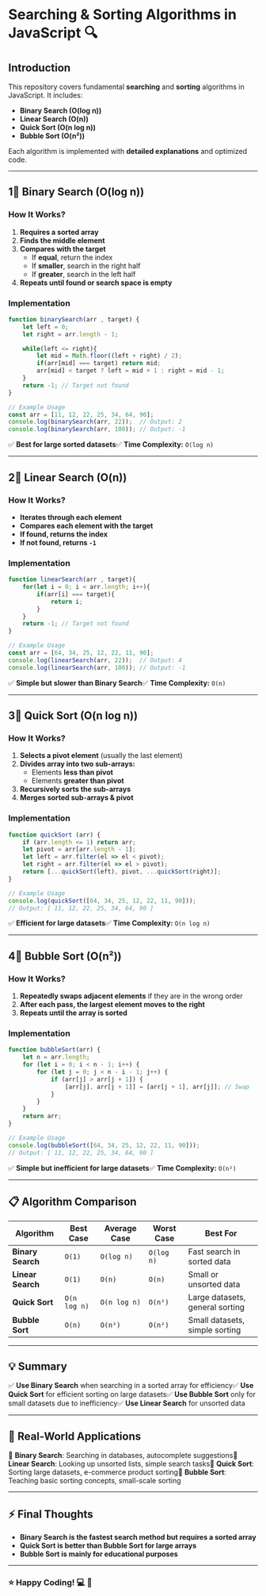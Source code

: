 # **Searching & Sorting Algorithms in JavaScript** :mag:

## **Introduction**

This repository covers fundamental **searching** and **sorting** algorithms in JavaScript. It includes:

- **Binary Search (O(log n))**
- **Linear Search (O(n))**
- **Quick Sort (O(n log n))**
- **Bubble Sort (O(n²))**

Each algorithm is implemented with **detailed explanations** and optimized code.

---

## **1⃣ Binary Search (O(log n))**

### **How It Works?**

1. **Requires a sorted array**
2. **Finds the middle element**
3. **Compares with the target**
   - If **equal**, return the index
   - If **smaller**, search in the right half
   - If **greater**, search in the left half
4. **Repeats until found or search space is empty**

### **Implementation**

```javascript
function binarySearch(arr , target) {
    let left = 0;
    let right = arr.length - 1;

    while(left <= right){
        let mid = Math.floor((left + right) / 2);
        if(arr[mid] === target) return mid;
        arr[mid] < target ? left = mid + 1 : right = mid - 1;
    }
    return -1; // Target not found
}

// Example Usage
const arr = [11, 12, 22, 25, 34, 64, 90];
console.log(binarySearch(arr, 22));  // Output: 2
console.log(binarySearch(arr, 100)); // Output: -1
```

✅ **Best for large sorted datasets**✅ **Time Complexity:** `O(log n)`

---

## **2⃣ Linear Search (O(n))**

### **How It Works?**

- **Iterates through each element**
- **Compares each element with the target**
- **If found, returns the index**
- **If not found, returns `-1`**

### **Implementation**

```javascript
function linearSearch(arr , target){
    for(let i = 0; i < arr.length; i++){
        if(arr[i] === target){
            return i;
        }
    }
    return -1; // Target not found
}

// Example Usage
const arr = [64, 34, 25, 12, 22, 11, 90];
console.log(linearSearch(arr, 22));  // Output: 4
console.log(linearSearch(arr, 100)); // Output: -1
```

✅ **Simple but slower than Binary Search**✅ **Time Complexity:** `O(n)`

---

## **3⃣ Quick Sort (O(n log n))**

### **How It Works?**

1. **Selects a pivot element** (usually the last element)
2. **Divides array into two sub-arrays:**
   - Elements **less than pivot**
   - Elements **greater than pivot**
3. **Recursively sorts the sub-arrays**
4. **Merges sorted sub-arrays & pivot**

### **Implementation**

```javascript
function quickSort (arr) {
    if (arr.length <= 1) return arr;
    let pivot = arr[arr.length - 1];
    let left = arr.filter(el => el < pivot);
    let right = arr.filter(el => el > pivot);
    return [...quickSort(left), pivot, ...quickSort(right)];
}

// Example Usage
console.log(quickSort([64, 34, 25, 12, 22, 11, 90]));  
// Output: [ 11, 12, 22, 25, 34, 64, 90 ]
```

✅ **Efficient for large datasets**✅ **Time Complexity:** `O(n log n)`

---

## **4⃣ Bubble Sort (O(n²))**

### **How It Works?**

1. **Repeatedly swaps adjacent elements** if they are in the wrong order
2. **After each pass, the largest element moves to the right**
3. **Repeats until the array is sorted**

### **Implementation**

```javascript
function bubbleSort(arr) {
    let n = arr.length;
    for (let i = 0; i < n - 1; i++) {
        for (let j = 0; j < n - i - 1; j++) {
            if (arr[j] > arr[j + 1]) {
                [arr[j], arr[j + 1]] = [arr[j + 1], arr[j]]; // Swap
            }
        }
    }
    return arr;
}

// Example Usage
console.log(bubbleSort([64, 34, 25, 12, 22, 11, 90]));  
// Output: [ 11, 12, 22, 25, 34, 64, 90 ]
```

✅ **Simple but inefficient for large datasets**✅ **Time Complexity:** `O(n²)`

---

## **:clipboard: Algorithm Comparison**

| Algorithm         | Best Case    | Average Case | Worst Case | Best For                        |
| ----------------- | ------------ | ------------ | ---------- | ------------------------------- |
| **Binary Search** | `O(1)`       | `O(log n)`   | `O(log n)` | Fast search in sorted data      |
| **Linear Search** | `O(1)`       | `O(n)`       | `O(n)`     | Small or unsorted data          |
| **Quick Sort**    | `O(n log n)` | `O(n log n)` | `O(n²)`    | Large datasets, general sorting |
| **Bubble Sort**   | `O(n)`       | `O(n²)`      | `O(n²)`    | Small datasets, simple sorting  |

---

## **:bulb: Summary**

✅ **Use Binary Search** when searching in a sorted array for efficiency✅ **Use Quick Sort** for efficient sorting on large datasets✅ **Use Bubble Sort** only for small datasets due to inefficiency✅ **Use Linear Search** for unsorted data

---

## **:rocket: Real-World Applications**

🔹 **Binary Search**: Searching in databases, autocomplete suggestions🔹 **Linear Search**: Looking up unsorted lists, simple search tasks🔹 **Quick Sort**: Sorting large datasets, e-commerce product sorting🔹 **Bubble Sort**: Teaching basic sorting concepts, small-scale sorting

---

## **:zap: Final Thoughts**

- **Binary Search is the fastest search method but requires a sorted array**
- **Quick Sort is better than Bubble Sort for large arrays**
- **Bubble Sort is mainly for educational purposes**

---

### **:star: Happy Coding! :computer: :rocket:**
